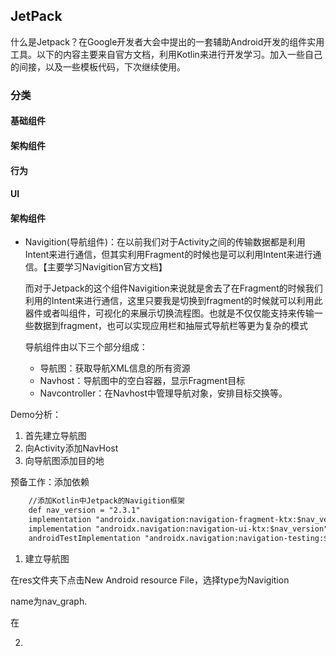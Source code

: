## JetPack

什么是Jetpack？在Google开发者大会中提出的一套辅助Android开发的组件实用工具。以下的内容主要来自官方文档，利用Kotlin来进行开发学习。加入一些自己的间接，以及一些模板代码，下次继续使用。

### 分类

#### 基础组件

#### 架构组件

#### 行为

#### UI

#### 架构组件

* Navigition(导航组件)：在以前我们对于Activity之间的传输数据都是利用Intent来进行通信，但其实利用Fragment的时候也是可以利用Intent来进行通信。【主要学习Navigition官方文档】

  而对于Jetpack的这个组件Navigition来说就是舍去了在Fragment的时候我们利用的Intent来进行通信，这里只要我是切换到fragment的时候就可以利用此器件或者叫组件，可视化的来展示切换流程图。也就是不仅仅能支持来传输一些数据到fragment，也可以实现应用栏和抽屉式导航栏等更为复杂的模式

  导航组件由以下三个部分组成：

  * 导航图：获取导航XML信息的所有资源
  * Navhost：导航图中的空白容器，显示Fragment目标
  * Navcontroller：在Navhost中管理导航对象，安排目标交换等。

Demo分析：

1. 首先建立导航图
2. 向Activity添加NavHost
3. 向导航图添加目的地

预备工作：添加依赖

```xml
 	//添加Kotlin中Jetpack的Navigition框架
    def nav_version = "2.3.1"
    implementation "androidx.navigation:navigation-fragment-ktx:$nav_version"
    implementation "androidx.navigation:navigation-ui-ktx:$nav_version"
    androidTestImplementation "androidx.navigation:navigation-testing:$nav_version"
```

1. 建立导航图

在res文件夹下点击New Android resource File，选择type为Navigition 

name为nav_graph.

在

2. 
